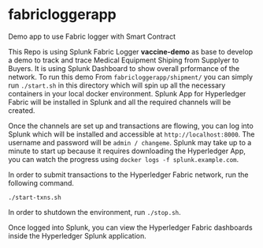 # fabricloggerapp
Demo app to use Fabric logger with Smart Contract

This Repo is using Splunk Fabric Logger  **vaccine-demo** as base to develop a demo to track  and trace Medical Equipment Shiping from Supplyer to Buyers.
It is using Splunk Dashboard to show overall prformance of the network.
To run this demo
From `fabricloggerapp/shipment/` you can simply run `./start.sh` in this directory which will spin up all the necessary containers in your local docker environment. Splunk App for Hyperledger Fabric will be installed in Splunk and all the required channels will be created.

Once the channels are set up and transactions are flowing, you can log into Splunk which will be installed and accessible at `http://localhost:8000`. The username and password will be `admin / changeme`. Splunk may take up to a minute to start up because it requires downloading the Hyperledger App, you can watch the progress using `docker logs -f splunk.example.com`.

In order to submit transactions to the Hyperledger Fabric network, run the following command.

```
./start-txns.sh
```

In order to shutdown the environment, run `./stop.sh`.

Once logged into Splunk, you can view the Hyperledger Fabric dashboards inside the Hyperledger Splunk application.
